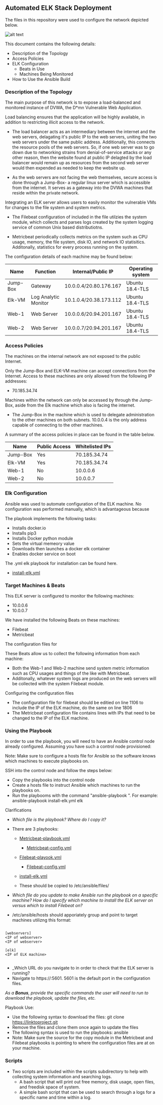 ## Automated ELK Stack Deployment

The files in this repository were used to configure the network depicted below.

![alt text](https://github.com/xsj3n/Automated-Elk-Server/blob/master/Cloud-Diagram.png)


This document contains the following details:
- Description of the Topology
- Access Policies
- ELK Configuration
  - Beats in Use
  - Machines Being Monitored
- How to Use the Ansible Build


### Description of the Topology

The main purpose of this network is to expose a load-balanced and monitored instance of DVWA, the D*mn Vulnerable Web Application.

Load balancing ensures that the application will be highly available, in addition to restricting illicit access to the network.
- The load balancer acts as an intermediary between the internet and the web servers, delagating it's public IP to the web servers, uniting the two web servers under the same public address. Additionally, this connects the resource pools of the web servers. So, if one web server was to go down due to networking strains from denial-of-service attacks or any other reason, then the website found at public IP delagted by the load balancer would remain up as resources from the second web server would then expended as needed to keep the website up. 

- As the web servers are not facing the web themselves, secure access is done through a Jump-Box- a regular linux server which is accessible from the internet. It serves as a gateway into the DVWA machines that reside within the private network. 

Integrating an ELK server allows users to easily monitor the vulnerable VMs for changes to the file system and system metrics.

- The Filebeat configuration of included in the file utilzies the system module, which collects and parses logs created by the system logging service of common Unix based distributiotns.

- Metricbeat periodically collects metrics on the system such as CPU usage, memory, the file system, disk IO, and network IO statisitics. Additonally, statistics for every process running on the system.

The configuration details of each machine may be found below:

| Name     | Function             | Internal/Public IP     | Operating system |
|----------|----------------------|------------------------|------------------|
| Jump-Box | Gateway              | 10.0.0.4/20.80.176.167 | Ubuntu 18.4-TLS  |
| Elk-VM   | Log Analytic Monitor | 10.1.0.4/20.38.173.112 | Ubuntu 18.4-TLS  |
| Web-1    | Web Server           | 10.0.0.6/20.94.201.167 | Ubuntu 18.4-TLS  |
| Web-2    | Web Server           | 10.0.0.7/20.94.201.167 | Ubuntu 18.4-TLS  |

### Access Policies

The machines on the internal network are not exposed to the public Internet. 

Only the Jump-Box and ELK-VM machine can accept connections from the Internet. Access to these machines are only allowed from the following IP addresses:
- 70.185.34.74

Machines within the network can only be accessed by through the Jump-Box, aside from the Elk machine which also is facing the internet.

- The Jump-Box in the machine which is used to delegate administration to the other machines on both subnets. 10.0.0.4 is the only address capable of connecting to the other machines.

A summary of the access policies in place can be found in the table below.

| Name     | Public Access | Whitelisted IPs |
|----------|---------------|-----------------|
| Jump-Box | Yes           | 70.185.34.74    |
| Elk-VM   | Yes           | 70.185.34.74    |
| Web-1    | No            | 10.0.0.6        |
| Web-2    | No            | 10.0.0.7        |

### Elk Configuration

Ansible was used to automate configuration of the ELK machine. No configuration was performed manually, which is advantageous because

The playbook implements the following tasks:
- Installs docker.io
- Installs pip3
- Installs Docker python module
- Sets the virtual memeory value 
- Downloads then launches a docker elk container
- Enables docker service on boot

The .yml elk playbook for installation can be found here.

- [install-elk.yml](https://github.com/xsj3n/Automated-Elk-Server/blob/master/resources/filebeat-playbook.yml)

### Target Machines & Beats
This ELK server is configured to monitor the following machines:
- 10.0.0.6
- 10.0.0.7

We have installed the following Beats on these machines:
- Filebeat
- Metricbeat

The configuration files for 

These Beats allow us to collect the following information from each machine:
- Both the Web-1 and Web-2 machine send system metric information such as CPU usages and things of the like with Metricbeat.
- Additonally, whatever system logs are produced on the web servers will be collected with the system Filebeat module.

Configuring the configuration files
  - The configuration file for filebeat should be editied on line 1106 to include the IP of the ELK machine, do the same on line 1806
  - The Metricbeat configuration file contains lines with IPs that need to be changed to the IP of the ELK machine.

### Using the Playbook
In order to use the playbook, you will need to have an Ansible control node already configured. Assuming you have such a control node provisioned: 

Note: Make sure to configure a hosts file for Ansible so the software knows which machines to execute playbooks on.

SSH into the control node and follow the steps below:
- Copy the playbooks into the control node
- Create a hosts file to instruct Ansible which machines to run the playbooks on.
- Run the playbooms with the command "ansible-playbook <name of playbook> <host group name>". For example: ansible-playbook install-elk.yml elk

Clarifications
- _Which file is the playbook? Where do I copy it?_
- There are 3 playbooks:
  - [Metricbeat-playbook.yml](https://github.com/xsj3n/Automated-Elk-Server/blob/master/resources/metricbeat-playbook.yml)
    - [Metricbeat-config.yml](https://github.com/xsj3n/Automated-Elk-Server/blob/master/resources/filebeat-config.yml)
  - [Filebeat-playook.yml](https://github.com/xsj3n/Automated-Elk-Server/blob/master/resources/filebeat-playbook.yml)
    - [Filebeat-config.yml](https://github.com/xsj3n/Automated-Elk-Server/blob/master/resources/metricbeat-config.yml)
  - [install-elk.yml](https://github.com/xsj3n/Automated-Elk-Server/blob/master/resources/filebeat-playbook.yml)
  
  - These should be copied to /etc/ansible/files/

- _Which file do you update to make Ansible run the playbook on a specific machine? How do I specify which machine to install the ELK server on versus which to install Filebeat on?_
 - /etc/ansible/hosts should apporiately group and point to target machines utilizng this format:
  
```
  
[webservers]
<IP of webserver>
<IP of webserver>

[elk]
<IP of ELK machine>
  
```

- _Which URL do you navigate to in order to check that the ELK server is running?
- Navigate to https://<IP of ELK  machine>:5601. 5601 is the default port in the configuration files.

_As a **Bonus**, provide the specific commands the user will need to run to download the playbook, update the files, etc._
  
 Playbook Use: 
  - Use the following syntax to download the files: git clone https://linktoproject.git
  - Remove the files and clone them once again to update the files
  - The following syntax is used to run the playbooks: ansible <playbook-file> <target machine group>
  - Note: Make sure the source for the copy module in the Metricbeat and Filebeat playbooks is pointing to where the configuration files are at on your machine.
  
### Scripts
  - Two scripts are included within the scripts subdirectory to help with collecting system information and searching logs.
    - A bash script that will print out free memory, disk usage, open files, and freedisk space of system.
    - A simple bash script that can be used to search through a logs for a specific name and time within a log.
  
  
